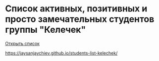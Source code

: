 # Список активных, позитивных и просто замечательных студентов группы "Келечек"

[Открыть список](https://zhanybekovych.github.io/students-list-kelechek/)



https://jaysanjaychiev.github.io/students-list-kelechek/
